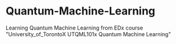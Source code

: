 # Quantum-Machine-Learning
Learning Quantum Machine Learning from EDx course "University_of_TorontoX UTQML101x Quantum Machine Learning"
